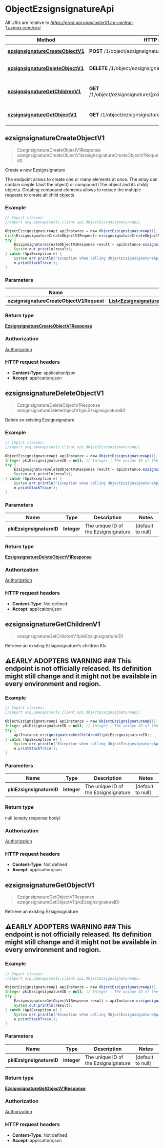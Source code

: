 # ObjectEzsignsignatureApi

All URIs are relative to *https://prod.api.appcluster01.ca-central-1.ezmax.com/rest*

Method | HTTP request | Description
------------- | ------------- | -------------
[**ezsignsignatureCreateObjectV1**](ObjectEzsignsignatureApi.md#ezsignsignatureCreateObjectV1) | **POST** /1/object/ezsignsignature | Create a new Ezsignsignature
[**ezsignsignatureDeleteObjectV1**](ObjectEzsignsignatureApi.md#ezsignsignatureDeleteObjectV1) | **DELETE** /1/object/ezsignsignature/{pkiEzsignsignatureID} | Delete an existing Ezsignsignature
[**ezsignsignatureGetChildrenV1**](ObjectEzsignsignatureApi.md#ezsignsignatureGetChildrenV1) | **GET** /1/object/ezsignsignature/{pkiEzsignsignatureID}/getChildren | Retrieve an existing Ezsignsignature&#39;s children IDs
[**ezsignsignatureGetObjectV1**](ObjectEzsignsignatureApi.md#ezsignsignatureGetObjectV1) | **GET** /1/object/ezsignsignature/{pkiEzsignsignatureID} | Retrieve an existing Ezsignsignature



## ezsignsignatureCreateObjectV1

> EzsignsignatureCreateObjectV1Response ezsignsignatureCreateObjectV1(ezsignsignatureCreateObjectV1Request)

Create a new Ezsignsignature

The endpoint allows to create one or many elements at once.  The array can contain simple (Just the object) or compound (The object and its child) objects.  Creating compound elements allows to reduce the multiple requests to create all child objects.

### Example

```java
// Import classes:
//import org.openapitools.client.api.ObjectEzsignsignatureApi;

ObjectEzsignsignatureApi apiInstance = new ObjectEzsignsignatureApi();
List<EzsignsignatureCreateObjectV1Request> ezsignsignatureCreateObjectV1Request = Arrays.asList(new EzsignsignatureCreateObjectV1Request()); // List<EzsignsignatureCreateObjectV1Request> | 
try {
    EzsignsignatureCreateObjectV1Response result = apiInstance.ezsignsignatureCreateObjectV1(ezsignsignatureCreateObjectV1Request);
    System.out.println(result);
} catch (ApiException e) {
    System.err.println("Exception when calling ObjectEzsignsignatureApi#ezsignsignatureCreateObjectV1");
    e.printStackTrace();
}
```

### Parameters


Name | Type | Description  | Notes
------------- | ------------- | ------------- | -------------
 **ezsignsignatureCreateObjectV1Request** | [**List&lt;EzsignsignatureCreateObjectV1Request&gt;**](EzsignsignatureCreateObjectV1Request.md)|  |

### Return type

[**EzsignsignatureCreateObjectV1Response**](EzsignsignatureCreateObjectV1Response.md)

### Authorization

[Authorization](../README.md#Authorization)

### HTTP request headers

- **Content-Type**: application/json
- **Accept**: application/json


## ezsignsignatureDeleteObjectV1

> EzsignsignatureDeleteObjectV1Response ezsignsignatureDeleteObjectV1(pkiEzsignsignatureID)

Delete an existing Ezsignsignature

### Example

```java
// Import classes:
//import org.openapitools.client.api.ObjectEzsignsignatureApi;

ObjectEzsignsignatureApi apiInstance = new ObjectEzsignsignatureApi();
Integer pkiEzsignsignatureID = null; // Integer | The unique ID of the Ezsignsignature
try {
    EzsignsignatureDeleteObjectV1Response result = apiInstance.ezsignsignatureDeleteObjectV1(pkiEzsignsignatureID);
    System.out.println(result);
} catch (ApiException e) {
    System.err.println("Exception when calling ObjectEzsignsignatureApi#ezsignsignatureDeleteObjectV1");
    e.printStackTrace();
}
```

### Parameters


Name | Type | Description  | Notes
------------- | ------------- | ------------- | -------------
 **pkiEzsignsignatureID** | **Integer**| The unique ID of the Ezsignsignature | [default to null]

### Return type

[**EzsignsignatureDeleteObjectV1Response**](EzsignsignatureDeleteObjectV1Response.md)

### Authorization

[Authorization](../README.md#Authorization)

### HTTP request headers

- **Content-Type**: Not defined
- **Accept**: application/json


## ezsignsignatureGetChildrenV1

> ezsignsignatureGetChildrenV1(pkiEzsignsignatureID)

Retrieve an existing Ezsignsignature&#39;s children IDs

## ⚠️EARLY ADOPTERS WARNING  ### This endpoint is not officially released. Its definition might still change and it might not be available in every environment and region.

### Example

```java
// Import classes:
//import org.openapitools.client.api.ObjectEzsignsignatureApi;

ObjectEzsignsignatureApi apiInstance = new ObjectEzsignsignatureApi();
Integer pkiEzsignsignatureID = null; // Integer | The unique ID of the Ezsignsignature
try {
    apiInstance.ezsignsignatureGetChildrenV1(pkiEzsignsignatureID);
} catch (ApiException e) {
    System.err.println("Exception when calling ObjectEzsignsignatureApi#ezsignsignatureGetChildrenV1");
    e.printStackTrace();
}
```

### Parameters


Name | Type | Description  | Notes
------------- | ------------- | ------------- | -------------
 **pkiEzsignsignatureID** | **Integer**| The unique ID of the Ezsignsignature | [default to null]

### Return type

null (empty response body)

### Authorization

[Authorization](../README.md#Authorization)

### HTTP request headers

- **Content-Type**: Not defined
- **Accept**: application/json


## ezsignsignatureGetObjectV1

> EzsignsignatureGetObjectV1Response ezsignsignatureGetObjectV1(pkiEzsignsignatureID)

Retrieve an existing Ezsignsignature

## ⚠️EARLY ADOPTERS WARNING  ### This endpoint is not officially released. Its definition might still change and it might not be available in every environment and region.

### Example

```java
// Import classes:
//import org.openapitools.client.api.ObjectEzsignsignatureApi;

ObjectEzsignsignatureApi apiInstance = new ObjectEzsignsignatureApi();
Integer pkiEzsignsignatureID = null; // Integer | The unique ID of the Ezsignsignature
try {
    EzsignsignatureGetObjectV1Response result = apiInstance.ezsignsignatureGetObjectV1(pkiEzsignsignatureID);
    System.out.println(result);
} catch (ApiException e) {
    System.err.println("Exception when calling ObjectEzsignsignatureApi#ezsignsignatureGetObjectV1");
    e.printStackTrace();
}
```

### Parameters


Name | Type | Description  | Notes
------------- | ------------- | ------------- | -------------
 **pkiEzsignsignatureID** | **Integer**| The unique ID of the Ezsignsignature | [default to null]

### Return type

[**EzsignsignatureGetObjectV1Response**](EzsignsignatureGetObjectV1Response.md)

### Authorization

[Authorization](../README.md#Authorization)

### HTTP request headers

- **Content-Type**: Not defined
- **Accept**: application/json

